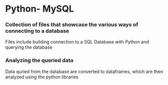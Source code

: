 # Python- MySQL

### Collection of files that showcase the various ways of connecting to a database

Files include building connection to a SQL Database with Python and querying the database

### Analyzing the queried data

Data quried from the database are converted to dataframes, which are then analyzed using the python libraries
